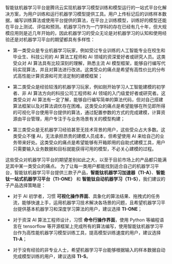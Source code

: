 智能钛机器学习平台是腾讯云实现机器学习模型训练和模型运行的一站式平台化解决方案，为用户训练和运行机器学习模型提供工具。用户上传标记后的训练样本数据，编写训练算法或使用平台提供的算法，在平台上训练模型，训练好的模型还能在平台上测试、评估和预测。机器学习作为一门学科的存在已经有几十年，但大规模应用则是近几年开始的，因此机器学习的受众无论是对机器学习的认知和使用经验还是对机器学习平台的期望都具有多样性：

- 第一类受众是专业机器学习玩家，例如受过专业训练的人工智能专业在校生和毕业生、科技公司的 AI 算法工程师和 AI 领域的资深爱好者或研究人员。这类受众对 AI 算法具有比较深刻的理解，熟悉主流 AI 模型框架，能够自行编写代码实现算法，并且对算法进行改进。这类受众的痛点是希望有高性价比的分布式高性能计算资源和可灵活定制的建模框架；

- 第二类受众是经验较浅的机器学习玩家，例如刚开始学习人工智能建模的初学者、非 AI 算法方向的科技公司工程师和 AI 领域的入门级爱好者或研究者。这类受众对 AI 算法有一定了解，能够自行编写简单的算法代码，但对自己搭建算法框架以及对算法调优存在困难。这类受众的痛点是希望能够在所见即所得的可视化平台使用平台提供的算法，通过配置参数的方式的完成建模，计算资源由平台管理，用户专注于与业务场景有关的模型构建；

- 第三类受众是无机器学习经验甚至无技术背景的用户，这些受众占大多数。这类受众不懂 AI，无法承担昂贵的建模人员成本，但希望使用 AI 来给自己的业务带来好处。这类受众的痛点是希望能够有开箱即用的自助式建模工具，用户只需要输入业务数据和目标就能获得可用的模型，不必关心建模的过程。

这些受众对机器学习平台的期望差别如此之大，以至于目前市场上的产品都只能满足其中某一类受众的痛点。
为了让每一类用户都能找到适合自己的机器学习平台，智能钛机器学习平台提供三款子产品，**智能钛机器学习加速器（TI-A）**、**智能钛一站式机器学习平台（TI-ONE）** 和 **智能钛自动机器学习（TI-S）**，我们建议的子产品选择策略是：

- 对于 AI 初学者，习惯 **可视化操作界面**、具象化的算法结果、拖拽式的任务流，能够快速上手，运用机器学习技术解决各场景的问题，且希望机器学习平台提供基本机器学习和深度学习算法的用户，建议选择 **TI-ONE**；

- 对于资深 AI 算法工程师设计，习惯 **命令行操作界面**，使用 Python 等编程语言在 tensorflow 等开源框架上完成所有的算法编写，使用智能钛机器学习平台作为高性能机器学习模型训练工具，提高模型训练速度的用户，建议选择 **TI-A**；

- 对于没有经验的非专业人士，希望机器学习平台能够根据输入的样本数据自动完成模型训练的用户，建议选择 **TI-S**。

